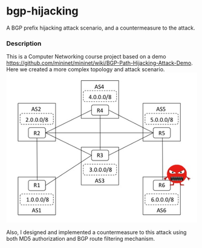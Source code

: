# bgp-hijacking
A BGP prefix hijacking attack scenario, and a countermeasure to the attack.

### Description

This is a Computer Networking course project based on a demo https://github.com/mininet/mininet/wiki/BGP-Path-Hijacking-Attack-Demo. Here we created a more complex topology and attack scenario.
![](hijack%20scenario%20figure.jpg)

Also, I designed and implemented a countermeasure to this attack using both MD5 authorization and BGP route filtering mechanism.
